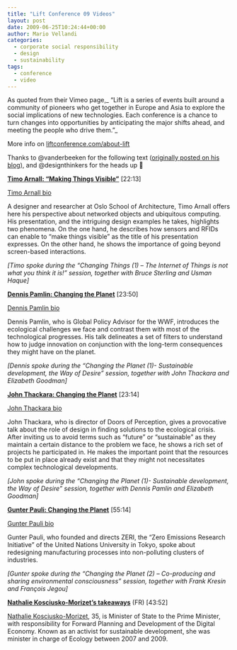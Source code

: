 ```yaml
---
title: "Lift Conference 09 Videos"
layout: post
date: 2009-06-25T10:24:44+00:00
author: Mario Vellandi
categories:
  - corporate social responsibility
  - design
  - sustainability
tags:
  - conference
  - video
---
```

As quoted from their Vimeo page,_ &#8220;Lift is a series of events built around a community of pioneers who get together in Europe and Asia to explore the social implications of new technologies. Each conference is a chance to turn changes into opportunities by anticipating the major shifts ahead, and meeting the people who drive them.&#8221;_

More info on <a rel="nofollow" href="http://liftconference.com/about-lift">liftconference.com/about-lift</a>

Thanks to @vanderbeeken for the following text ([originally posted on his blog](http://www.experientia.com/blog/first-lift09-france-videos-are-online/)), and @designthinkers for the heads up 🙂

**[**Timo Arnall: “Making Things Visible”**](http://vimeo.com/5272427)** [22:13]

[Timo Arnall bio](http://liftconference.com/person/timo-arnall)

A designer and researcher at Oslo School of Architecture, Timo Arnall offers here his perspective about networked objects and ubiquitous computing. His presentation, and the intriguing design examples he takes, highlights two phenomena. On the one hand, he describes how sensors and RFIDs can enable to “make things visible” as the title of his presentation expresses. On the other hand, he shows the importance of going beyond screen-based interactions.

_[Timo spoke during the &#8220;Changing Things (1) – The Internet of Things is not what you think it is!&#8221; session, together with Bruce Sterling and Usman Haque]_

**[Dennis Pamlin: Changing the Planet](http://vimeo.com/5280949)** [23:50]

[Dennis Pamlin bio](http://liftconference.com/person/dennis-pamlin)

Dennis Pamlin, who is Global Policy Advisor for the WWF, introduces the ecological challenges we face and contrast them with most of the technological progresses. His talk delineates a set of filters to understand how to judge innovation on conjunction with the long-term consequences they might have on the planet.

_[Dennis spoke during the &#8220;Changing the Planet (1)- Sustainable development, the Way of Desire&#8221; session, together with John Thackara and Elizabeth Goodman]_

**[John Thackara: Changing the Planet](http://vimeo.com/5280949)** [23:14]

[John Thackara bio](http://liftconference.com/person/john-thackara)

John Thackara, who is director of Doors of Perception, gives a provocative talk about the role of design in finding solutions to the ecological crisis. After inviting us to avoid terms such as “future” or “sustainable” as they maintain a certain distance to the problem we face, he shows a rich set of projects he participated in. He makes the important point that the resources to be put in place already exist and that they might not necessitates complex technological developments.

_[John spoke during the &#8220;Changing the Planet (1)- Sustainable development, the Way of Desire&#8221; session, together with Dennis Pamlin and Elizabeth Goodman]_

**[Gunter Pauli: Changing the Planet](http://vimeo.com/5280798)** [55:14]

[Gunter Pauli bio](http://liftconference.com/person/gunter-pauli)

Gunter Pauli, who founded and directs ZERI, the “Zero Emissions Research Initiative” of the United Nations University in Tokyo, spoke about redesigning manufacturing processes into non-polluting clusters of industries.

_[Gunter spoke during the &#8220;Changing the Planet (2) – Co-producing and sharing environmental consciousness&#8221; session, together with Frank Kresin and François Jegou]_

**[Nathalie Kosciusko-Morizet’s takeaways](http://vimeo.com/5271555)** (FR) [43:52]

[Nathalie Kosciusko-Morizet](http://liftconference.com/person/nathalie-kosciusko-morizet), 35, is Minister of State to the Prime Minister, with responsibility for Forward Planning and Development of the Digital Economy. Known as an activist for sustainable development, she was minister in charge of Ecology between 2007 and 2009.
